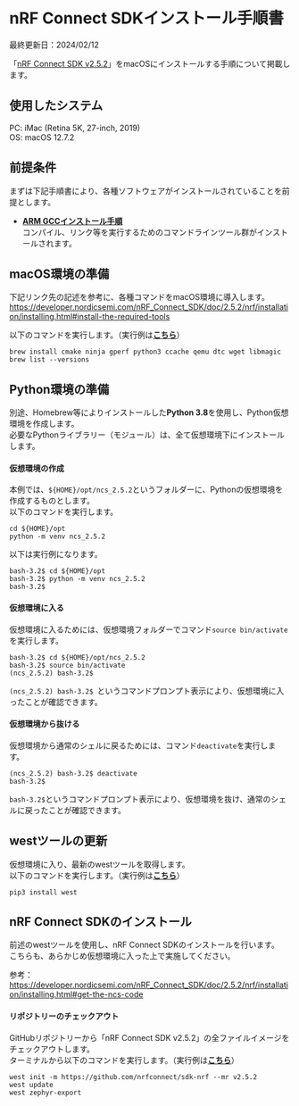 # nRF Connect SDKインストール手順書

最終更新日：2024/02/12

「[nRF Connect SDK v2.5.2](https://developer.nordicsemi.com/nRF_Connect_SDK/doc/2.5.2/nrf/index.html)」をmacOSにインストールする手順について掲載します。

## 使用したシステム

PC: iMac (Retina 5K, 27-inch, 2019)<br>
OS: macOS 12.7.2

## 前提条件

まずは下記手順書により、各種ソフトウェアがインストールされていることを前提とします。<br>

- <b>[ARM GCCインストール手順](../../Markdowns/nRF5340FW/ARMGCCINST.md)</b><br>
コンパイル、リンク等を実行するためのコマンドラインツール群がインストールされます。

## macOS環境の準備

下記リンク先の記述を参考に、各種コマンドをmacOS環境に導入します。<br>
https://developer.nordicsemi.com/nRF_Connect_SDK/doc/2.5.2/nrf/installation/installing.html#install-the-required-tools

以下のコマンドを実行します。（実行例は<b>[こちら](logs/install_brew.log)</b>）

```
brew install cmake ninja gperf python3 ccache qemu dtc wget libmagic
brew list --versions
```

## Python環境の準備

別途、Homebrew等によりインストールした<b>Python 3.8</b>を使用し、Python仮想環境を作成します。<br>
必要なPythonライブラリー（モジュール）は、全て仮想環境下にインストールします。

#### 仮想環境の作成

本例では、`${HOME}/opt/ncs_2.5.2`というフォルダーに、Pythonの仮想環境を作成するものとします。<br>
以下のコマンドを実行します。

```
cd ${HOME}/opt
python -m venv ncs_2.5.2
```

以下は実行例になります。

```
bash-3.2$ cd ${HOME}/opt
bash-3.2$ python -m venv ncs_2.5.2
bash-3.2$
```

#### 仮想環境に入る

仮想環境に入るためには、仮想環境フォルダーでコマンド`source bin/activate`を実行します。

```
bash-3.2$ cd ${HOME}/opt/ncs_2.5.2
bash-3.2$ source bin/activate
(ncs_2.5.2) bash-3.2$
```

`(ncs_2.5.2) bash-3.2$ `というコマンドプロンプト表示により、仮想環境に入ったことが確認できます。

#### 仮想環境から抜ける

仮想環境から通常のシェルに戻るためには、コマンド`deactivate`を実行します。

```
(ncs_2.5.2) bash-3.2$ deactivate
bash-3.2$
```

`bash-3.2$`というコマンドプロンプト表示により、仮想環境を抜け、通常のシェルに戻ったことが確認できます。

## westツールの更新

仮想環境に入り、最新のwestツールを取得します。<br>
以下のコマンドを実行します。（実行例は<b>[こちら](logs/install_west.log)</b>）

```
pip3 install west
```

## nRF Connect SDKのインストール

前述のwestツールを使用し、nRF Connect SDKのインストールを行います。<br>
こちらも、あらかじめ仮想環境に入った上で実施してください。

参考：https://developer.nordicsemi.com/nRF_Connect_SDK/doc/2.5.2/nrf/installation/installing.html#get-the-ncs-code

#### リポジトリーのチェックアウト

GitHubリポジトリーから「nRF Connect SDK v2.5.2」の全ファイルイメージをチェックアウトします。<br>
ターミナルから以下のコマンドを実行します。（実行例は<b>[こちら](logs/west.log)</b>）

```
west init -m https://github.com/nrfconnect/sdk-nrf --mr v2.5.2
west update
west zephyr-export
```
